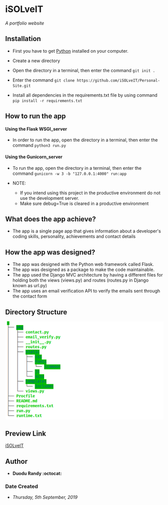 # iSOLveIT
*A portfolio website*

## Installation
* First you have to get [Python](https://www.python.org/) installed on your computer.

* Create a new directory
* Open the directory in a terminal, then enter the command `git init .`
* Enter the command `git clone https://github.com/iSOLveIT/Personal-Site.git`

* Install all dependencies in the requirements.txt file by using command `pip install -r requirements.txt`

## How to run the app
#### Using the Flask WSGI_server
* In order to run the app, open the directory in a terminal, then enter the command `python3 run.py` 


#### Using the Gunicorn_server
* To run the app, open the directory in a terminal, then enter the command `gunicorn -w 3 -b "127.0.0.1:4000" run:app`

* NOTE: 
    * If you intend using this project in the productive environment do not use the development server.
    * Make sure debug=True is cleared in a productive environment
## What does the app achieve?
* The app is a single page app that gives information about a developer's coding skills, personality, achievements and contact details 

## How the app was designed?
* The app was designed with the Python web framework called Flask. 
* The app was designed as a package to make the code maintainable.
* The app used the Django MVC architecture by having a different files for holding both the views (views.py) and routes (routes.py in Django known as url.py)
* The app uses an email verification API to verify the emails sent through the contact form

## Directory Structure
![Directory Structure](./pkg/static/portfolio.png)

## Preview Link
[iSOLveIT](https://isolveit.herokuapp.com)

## Author
* __Duodu Randy :octocat:__

### Date Created
* _Thursday, 5th September, 2019_

